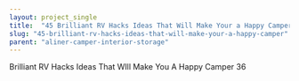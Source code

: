 ```yaml
---
layout: project_single
title:  "45 Brilliant RV Hacks Ideas That Will Make Your a Happy Camper"
slug: "45-brilliant-rv-hacks-ideas-that-will-make-your-a-happy-camper"
parent: "aliner-camper-interior-storage"
---
```

Brilliant RV Hacks Ideas That WIll Make You A Happy Camper 36